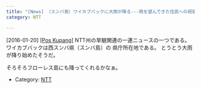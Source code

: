 ```yaml
---
title: "[News] （スンバ島）ワイカブバックに大雨が降る---雨を望んできた住民への祝福だ "
category: NTT

---
```


[2016-01-20] [[Pos Kupang]](http://bit.ly/1PgnCNb)  NTT州の旱魃関連の一連ニュースの一つである。
ワイカブバックは西スンバ県（スンバ島）の
県庁所在地である。
とうとう大雨が降り始めたそうだ。

 そろそろフローレス島にも降ってくれるかなぁ。

- Category: [NTT](https://merapano.github.io/categories.html#NTT)

